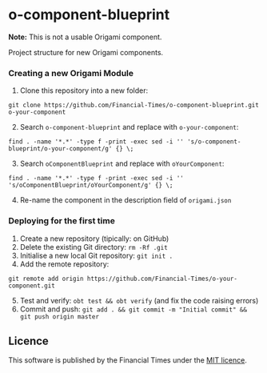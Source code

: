 # o-component-blueprint

**Note:** This is not a usable Origami component.

Project structure for new Origami components.

### Creating a new Origami Module

1. Clone this repository into a new folder:

  ```
  git clone https://github.com/Financial-Times/o-component-blueprint.git o-your-component
  ```
2. Search `o-component-blueprint` and replace with `o-your-component`:

  ```
  find . -name '*.*' -type f -print -exec sed -i '' 's/o-component-blueprint/o-your-component/g' {} \;
  ```
3. Search `oComponentBlueprint` and replace with `oYourComponent`:

  ```
  find . -name '*.*' -type f -print -exec sed -i '' 's/oComponentBlueprint/oYourComponent/g' {} \;
  ```
4. Re-name the component in the description field of `origami.json`

### Deploying for the first time

1. Create a new repository (tipically: on GitHub)
2. Delete the existing Git directory: `rm -Rf .git`
3. Initialise a new local Git repository: `git init .`
4. Add the remote repository:

  ```
  git remote add origin https://github.com/Financial-Times/o-your-component.git
  ```
5. Test and verify: `obt test && obt verify` (and fix the code raising errors)
6. Commit and push: `git add . && git commit -m "Initial commit" && git push origin master`

## Licence

This software is published by the Financial Times under the [MIT licence](http://opensource.org/licenses/MIT).
